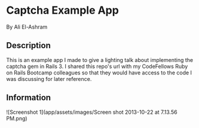# Captcha Example App

By Ali El-Ashram

## Description

This is an example app I made to give a lighting talk about implementing the captcha gem in Rails 3. I shared this repo's url with my CodeFellows Ruby on Rails Bootcamp colleagues so that they would have access to the code I was discussing for later reference.

## Information

![Screenshot 1](app/assets/images/Screen shot 2013-10-22 at 7.13.56 PM.png)
